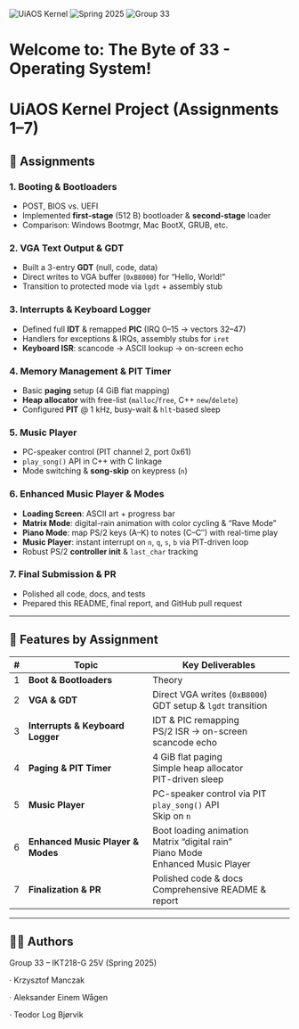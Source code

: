 ![UiAOS Kernel](https://img.shields.io/badge/UiAOS-Kernel-blueviolet) ![Spring 2025](https://img.shields.io/badge/Semester-Spring%202025-green) ![Group 33](https://img.shields.io/badge/Group-33-orange)
# Welcome to: The Byte of 33 - Operating System!
# UiAOS Kernel Project (Assignments 1–7)


## 💾 Assignments

### 1. Booting & Bootloaders
- POST, BIOS vs. UEFI  
- Implemented **first-stage** (512 B) bootloader & **second-stage** loader  
- Comparison: Windows Bootmgr, Mac BootX, GRUB, etc.

### 2. VGA Text Output & GDT
- Built a 3-entry **GDT** (null, code, data)  
- Direct writes to VGA buffer (`0xB8000`) for “Hello, World!”  
- Transition to protected mode via `lgdt` + assembly stub

### 3. Interrupts & Keyboard Logger
- Defined full **IDT** & remapped **PIC** (IRQ 0–15 → vectors 32–47)  
- Handlers for exceptions & IRQs, assembly stubs for `iret`  
- **Keyboard ISR**: scancode → ASCII lookup → on-screen echo

### 4. Memory Management & PIT Timer
- Basic **paging** setup (4 GiB flat mapping)  
- **Heap allocator** with free-list (`malloc`/`free`, C++ `new`/`delete`)  
- Configured **PIT** @ 1 kHz, busy-wait & `hlt`-based sleep

### 5. Music Player
- PC-speaker control (PIT channel 2, port 0x61)  
- `play_song()` API in C++ with C linkage  
- Mode switching & **song-skip** on keypress (`n`)

### 6. Enhanced Music Player & Modes
- **Loading Screen**: ASCII art + progress bar
- **Matrix Mode**: digital-rain animation with color cycling & “Rave Mode”  
- **Piano Mode**: map PS/2 keys (A–K) to notes (C–C″) with real-time play  
- **Music Player**: instant interrupt on `n`, `q`, `s`, `b` via PIT-driven loop  
- Robust PS/2 **controller init** & `last_char` tracking

### 7. Final Submission & PR
- Polished all code, docs, and tests  
- Prepared this README, final report, and GitHub pull request

---


## 🎯 Features by Assignment

| # | Topic                                       | Key Deliverables                                                    |
|:-:|---------------------------------------------|---------------------------------------------------------------------|
| 1 | **Boot & Bootloaders**                      | Theory                                                             |
| 2 | **VGA & GDT**                               | Direct VGA writes (`0xB8000`)<br>GDT setup & `lgdt` transition      |
| 3 | **Interrupts & Keyboard Logger**            | IDT & PIC remapping<br>PS/2 ISR → on-screen scancode echo           |
| 4 | **Paging & PIT Timer**                      | 4 GiB flat paging<br>Simple heap allocator<br>PIT-driven sleep      |
| 5 | **Music Player**                            | PC-speaker control via PIT<br>`play_song()` API<br>Skip on `n`      |
| 6 | **Enhanced Music Player & Modes**           | Boot loading animation<br>Matrix “digital rain”<br>Piano Mode<br>Enhanced Music Player |
| 7 | **Finalization & PR**                       | Polished code & docs<br>Comprehensive README & report               |

---


## 👩‍💻 Authors
Group 33 – IKT218-G 25V (Spring 2025)

· Krzysztof Manczak

· Aleksander Einem Wågen

· Teodor Log Bjørvik
